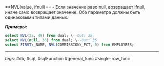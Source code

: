 ==NVL(value, ifnull)== - Если значение раво null, возвращает ifnull, иначе само возвращает значение. Оба параметра должны быть одинаковыми типами данных.

***Примеры:***
```sql
select NVL(28, 49) from dual; \--Out: 28  
select NVL(null, 35) from dual; \--Out: 35
select FIRST\_NAME, NVL(COMMISSION\_PCT, 0) from EMPLOYEES;
```
---
*tegs:* #db, #sql, #sqlFunction #general_func #single-row_func 